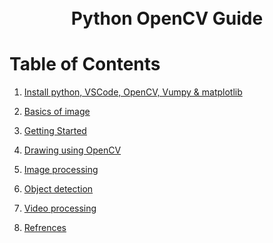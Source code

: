 <h1 align="center">
  <br />
  Python OpenCV Guide
</h1>

# Table of Contents

1. [Install python, VSCode, OpenCV, Vumpy & matplotlib  ]()

2. [Basics of image]()

3. [Getting Started]()

4. [Drawing using OpenCV]()

5. [Image processing ]()

6. [Object detection]()

7. [Video processing]()

8. [Refrences]()




